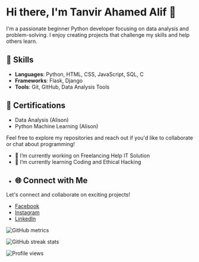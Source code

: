# Hi there, I'm Tanvir Ahamed Alif 👋

I'm a passionate beginner Python developer focusing on data analysis and problem-solving. I enjoy creating projects that challenge my skills and help others learn.

## 🌱 Skills
- **Languages**: Python, HTML, CSS, JavaScript, SQL, C
- **Frameworks**: Flask, Django
- **Tools**: Git, GitHub, Data Analysis Tools

## 💼 Certifications
- Data Analysis (Alison)
- Python Machine Learning (Alison)

Feel free to explore my repositories and reach out if you'd like to collaborate or chat about programming!


- 🏃 I’m currently working on Freelancing Help IT Solution 
- 📖 I’m currently learning Coding and Ethical Hacking 
- ## 🌐 Connect with Me 
Let's connect and collaborate on exciting projects!  
- [Facebook](https://www.facebook.com/tanvir-ahamed04)  
- [Instagram](https://www.instagram.com/tanvir-ahamed02)  
- [LinkedIn](https://www.linkedin.com/in/tan04)  


![GitHub metrics](https://metrics.lecoq.io/tanvir-ahamed04)  

![GitHub streak stats](https://streak-stats.demolab.com/?user=tanvir-ahamed04)  

![Profile views](https://gpvc.arturio.dev/tanvir-ahamed04)  
